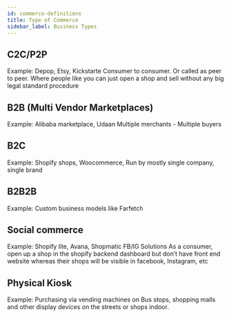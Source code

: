 ```yaml
---
id: commerce-definitions
title: Type of Commerce 
sidebar_label: Business Types
---
```


## C2C/P2P
Example: Depop, Etsy, Kickstarte
Consumer to consumer. Or called as peer to peer. Where people like you can just open a shop and sell without any big legal standard procedure

## B2B (Multi Vendor Marketplaces)
Example: Alibaba marketplace, Udaan
Multiple merchants - Multiple buyers

## B2C
Example: Shopify shops, Woocommerce, 
Run by mostly single company, single brand


## B2B2B
Example: Custom business models like Farfetch

## Social commerce 
Example: Shopify lite, Avana, Shopmatic FB/IG Solutions
As a consumer, open up a shop in the shopify backend dashboard but don’t have front end website whereas their shops will be visible in facebook, Instagram, etc


## Physical Kiosk
Example: Purchasing via vending machines on Bus stops, shopping malls and other display devices on the streets or shops indoor. 

